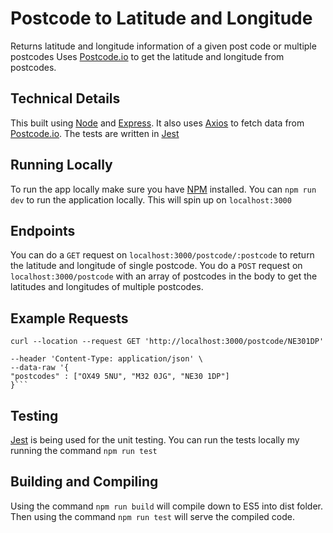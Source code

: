 # Postcode to Latitude and Longitude

Returns latitude and longitude information of a given post code or multiple postcodes
Uses [Postcode.io](https://postcodes.io/) to get the latitude and longitude from postcodes.

## Technical Details

This built using [Node](https://nodejs.org/en/) and [Express](https://expressjs.com/). It also uses
[Axios](https://github.com/axios/axios) to fetch data from [Postcode.io](https://postcodes.io/). The
tests are written in [Jest](https://jestjs.io/)

## Running Locally

To run the app locally make sure you have [NPM](https://www.npmjs.com/get-npm) installed.
You can `npm run dev` to run the application locally. This will spin up on `localhost:3000`

## Endpoints

You can do a `GET` request on `localhost:3000/postcode/:postcode` to return the latitude and longitude
of single postcode. You do a `POST` request on `localhost:3000/postcode` with an array of postcodes in the body to get
the latitudes and longitudes of multiple postcodes.

## Example Requests

`curl --location --request GET 'http://localhost:3000/postcode/NE301DP'`

````curl --location --request POST 'localhost:3000/postcodes' \
--header 'Content-Type: application/json' \
--data-raw '{
"postcodes" : ["OX49 5NU", "M32 0JG", "NE30 1DP"]
}```
````

## Testing

[Jest](https://jestjs.io/) is being used for the unit testing.
You can run the tests locally my running the command `npm run test`

## Building and Compiling

Using the command `npm run build` will compile down to ES5 into dist folder. Then using
the command `npm run test` will serve the compiled code.
